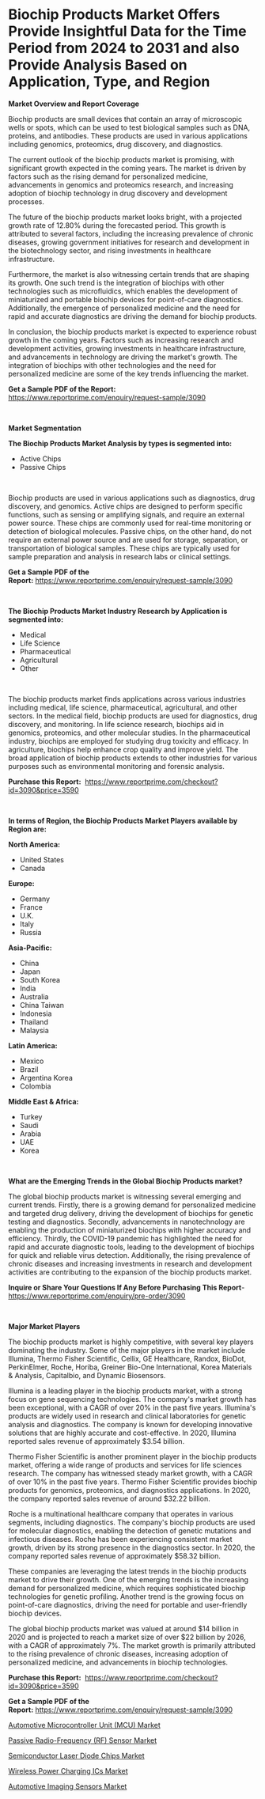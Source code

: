 <p><h1>Biochip Products Market Offers Provide Insightful Data for the Time Period from 2024 to 2031 and also Provide Analysis Based on Application, Type, and Region</h1></p><p><strong>Market Overview and Report Coverage</strong></p>
<p><p>Biochip products are small devices that contain an array of microscopic wells or spots, which can be used to test biological samples such as DNA, proteins, and antibodies. These products are used in various applications including genomics, proteomics, drug discovery, and diagnostics.</p><p>The current outlook of the biochip products market is promising, with significant growth expected in the coming years. The market is driven by factors such as the rising demand for personalized medicine, advancements in genomics and proteomics research, and increasing adoption of biochip technology in drug discovery and development processes.</p><p>The future of the biochip products market looks bright, with a projected growth rate of 12.80% during the forecasted period. This growth is attributed to several factors, including the increasing prevalence of chronic diseases, growing government initiatives for research and development in the biotechnology sector, and rising investments in healthcare infrastructure.</p><p>Furthermore, the market is also witnessing certain trends that are shaping its growth. One such trend is the integration of biochips with other technologies such as microfluidics, which enables the development of miniaturized and portable biochip devices for point-of-care diagnostics. Additionally, the emergence of personalized medicine and the need for rapid and accurate diagnostics are driving the demand for biochip products.</p><p>In conclusion, the biochip products market is expected to experience robust growth in the coming years. Factors such as increasing research and development activities, growing investments in healthcare infrastructure, and advancements in technology are driving the market's growth. The integration of biochips with other technologies and the need for personalized medicine are some of the key trends influencing the market.</p></p>
<p><strong>Get a Sample PDF of the Report:</strong> <a href="https://www.reportprime.com/enquiry/request-sample/3090">https://www.reportprime.com/enquiry/request-sample/3090</a></p>
<p>&nbsp;</p>
<p><strong>Market Segmentation</strong></p>
<p><strong>The Biochip Products Market Analysis by types is segmented into:</strong></p>
<p><ul><li>Active Chips</li><li>Passive Chips</li></ul></p>
<p>&nbsp;</p>
<p><p>Biochip products are used in various applications such as diagnostics, drug discovery, and genomics. Active chips are designed to perform specific functions, such as sensing or amplifying signals, and require an external power source. These chips are commonly used for real-time monitoring or detection of biological molecules. Passive chips, on the other hand, do not require an external power source and are used for storage, separation, or transportation of biological samples. These chips are typically used for sample preparation and analysis in research labs or clinical settings.</p></p>
<p><strong>Get a Sample PDF of the Report:</strong>&nbsp;<a href="https://www.reportprime.com/enquiry/request-sample/3090">https://www.reportprime.com/enquiry/request-sample/3090</a></p>
<p>&nbsp;</p>
<p><strong>The Biochip Products Market Industry Research by Application is segmented into:</strong></p>
<p><ul><li>Medical</li><li>Life Science</li><li>Pharmaceutical</li><li>Agricultural</li><li>Other</li></ul></p>
<p>&nbsp;</p>
<p><p>The biochip products market finds applications across various industries including medical, life science, pharmaceutical, agricultural, and other sectors. In the medical field, biochip products are used for diagnostics, drug discovery, and monitoring. In life science research, biochips aid in genomics, proteomics, and other molecular studies. In the pharmaceutical industry, biochips are employed for studying drug toxicity and efficacy. In agriculture, biochips help enhance crop quality and improve yield. The broad application of biochip products extends to other industries for various purposes such as environmental monitoring and forensic analysis.</p></p>
<p><strong>Purchase this Report:</strong>&nbsp; <a href="https://www.reportprime.com/checkout?id=3090&price=3590">https://www.reportprime.com/checkout?id=3090&price=3590</a></p>
<p>&nbsp;</p>
<p><strong>In terms of Region, the Biochip Products Market Players available by Region are:</strong></p>
<p>
    <p> <strong> North America: </strong>
        <ul>
            <li>United States</li>
            <li>Canada</li>
        </ul>
        </p> 
    <p> <strong> Europe: </strong>
        <ul>
            <li>Germany</li>
            <li>France</li>
            <li>U.K.</li>
            <li>Italy</li>
            <li>Russia</li>
        </ul>
        </p> 
    <p> <strong> Asia-Pacific: </strong>
        <ul>
            <li>China</li>
            <li>Japan</li>
            <li>South Korea</li>
            <li>India</li>
            <li>Australia</li>
            <li>China Taiwan</li>
            <li>Indonesia</li>
            <li>Thailand</li>
            <li>Malaysia</li>
        </ul>
        </p> 
    <p> <strong> Latin America: </strong>
        <ul>
            <li>Mexico</li>
            <li>Brazil</li>
            <li>Argentina Korea</li>
            <li>Colombia</li>
        </ul>
        </p> 
    <p> <strong> Middle East & Africa: </strong>
        <ul>
            <li>Turkey</li>
            <li>Saudi</li>
            <li>Arabia</li>
            <li>UAE</li>
            <li>Korea</li>
        </ul>
    </p>
    </p>
<p>&nbsp;</p>
<p><strong>What are the Emerging Trends in the Global Biochip Products market?</strong></p>
<p><p>The global biochip products market is witnessing several emerging and current trends. Firstly, there is a growing demand for personalized medicine and targeted drug delivery, driving the development of biochips for genetic testing and diagnostics. Secondly, advancements in nanotechnology are enabling the production of miniaturized biochips with higher accuracy and efficiency. Thirdly, the COVID-19 pandemic has highlighted the need for rapid and accurate diagnostic tools, leading to the development of biochips for quick and reliable virus detection. Additionally, the rising prevalence of chronic diseases and increasing investments in research and development activities are contributing to the expansion of the biochip products market.</p></p>
<p><strong>Inquire or Share Your Questions If Any Before Purchasing This Report</strong>- <a href="https://www.reportprime.com/enquiry/pre-order/3090">https://www.reportprime.com/enquiry/pre-order/3090</a></p>
<p>&nbsp;</p>
<p><strong>Major Market Players</strong></p>
<p><p>The biochip products market is highly competitive, with several key players dominating the industry. Some of the major players in the market include Illumina, Thermo Fisher Scientific, Cellix, GE Healthcare, Randox, BioDot, PerkinElmer, Roche, Horiba, Greiner Bio-One International, Korea Materials & Analysis, Capitalbio, and Dynamic Biosensors.</p><p>Illumina is a leading player in the biochip products market, with a strong focus on gene sequencing technologies. The company's market growth has been exceptional, with a CAGR of over 20% in the past five years. Illumina's products are widely used in research and clinical laboratories for genetic analysis and diagnostics. The company is known for developing innovative solutions that are highly accurate and cost-effective. In 2020, Illumina reported sales revenue of approximately $3.54 billion.</p><p>Thermo Fisher Scientific is another prominent player in the biochip products market, offering a wide range of products and services for life sciences research. The company has witnessed steady market growth, with a CAGR of over 10% in the past five years. Thermo Fisher Scientific provides biochip products for genomics, proteomics, and diagnostics applications. In 2020, the company reported sales revenue of around $32.22 billion.</p><p>Roche is a multinational healthcare company that operates in various segments, including diagnostics. The company's biochip products are used for molecular diagnostics, enabling the detection of genetic mutations and infectious diseases. Roche has been experiencing consistent market growth, driven by its strong presence in the diagnostics sector. In 2020, the company reported sales revenue of approximately $58.32 billion.</p><p>These companies are leveraging the latest trends in the biochip products market to drive their growth. One of the emerging trends is the increasing demand for personalized medicine, which requires sophisticated biochip technologies for genetic profiling. Another trend is the growing focus on point-of-care diagnostics, driving the need for portable and user-friendly biochip devices.</p><p>The global biochip products market was valued at around $14 billion in 2020 and is projected to reach a market size of over $22 billion by 2026, with a CAGR of approximately 7%. The market growth is primarily attributed to the rising prevalence of chronic diseases, increasing adoption of personalized medicine, and advancements in biochip technologies.</p></p>
<p><strong>Purchase this Report:</strong>&nbsp;&nbsp;<a href="https://www.reportprime.com/checkout?id=3090&price=3590">https://www.reportprime.com/checkout?id=3090&price=3590</a></p>
<p></p>
<p><strong>Get a Sample PDF of the Report:</strong>&nbsp;<a href="https://www.reportprime.com/enquiry/request-sample/3090">https://www.reportprime.com/enquiry/request-sample/3090</a></p>
<p><p><a href="https://github.com/castoriffic/Market-Research-Report-List-2/blob/main/automotive-microcontroller-unit-mcu-market.md">Automotive Microcontroller Unit (MCU) Market</a></p><p><a href="https://github.com/lilstefpacute/Market-Research-Report-List-2/blob/main/passive-radio-frequency-rf-sensor-market.md">Passive Radio-Frequency (RF) Sensor Market</a></p><p><a href="https://github.com/FassouRP/Market-Research-Report-List-2/blob/main/semiconductor-laser-diode-chips-market.md">Semiconductor Laser Diode Chips Market</a></p><p><a href="https://github.com/ashepherd82/Market-Research-Report-List-2/blob/main/wireless-power-charging-ics-market.md">Wireless Power Charging ICs Market</a></p><p><a href="https://github.com/rexevange/Market-Research-Report-List-2/blob/main/automotive-imaging-sensors-market.md">Automotive Imaging Sensors Market</a></p></p>